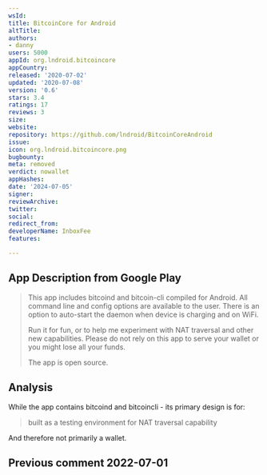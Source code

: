 ```yaml
---
wsId: 
title: BitcoinCore for Android
altTitle: 
authors:
- danny
users: 5000
appId: org.lndroid.bitcoincore
appCountry: 
released: '2020-07-02'
updated: '2020-07-08'
version: '0.6'
stars: 3.4
ratings: 17
reviews: 3
size: 
website: 
repository: https://github.com/lndroid/BitcoinCoreAndroid
issue: 
icon: org.lndroid.bitcoincore.png
bugbounty: 
meta: removed
verdict: nowallet
appHashes: 
date: '2024-07-05'
signer: 
reviewArchive: 
twitter: 
social: 
redirect_from: 
developerName: InboxFee
features: 

---
```


## App Description from Google Play 

> This app includes bitcoind and bitcoin-cli compiled for Android. All command line and config options are available to the user. There is an option to auto-start the daemon when device is charging and on WiFi.
>
> Run it for fun, or to help me experiment with NAT traversal and other new capabilities. Please do not rely on this app to serve your wallet or you might lose all your funds.
>
> The app is open source. 

## Analysis 

While the app contains bitcoind and bitcoincli - its primary design is for:

> built as a testing environment for NAT traversal capability

And therefore not primarily a wallet.

## Previous comment 2022-07-01

<!-- https://gitlab.com/walletscrutiny/walletScrutinyCom/-/issues/189 -->
